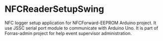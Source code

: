 # NFCReaderSetupSwing

NFC logger setup application for NFCForward-EEPROM Arduino project. It use JSSC serial port module to communicate with Arduino Uno.
It is part of Forras-admin project for help event supervisor administration.